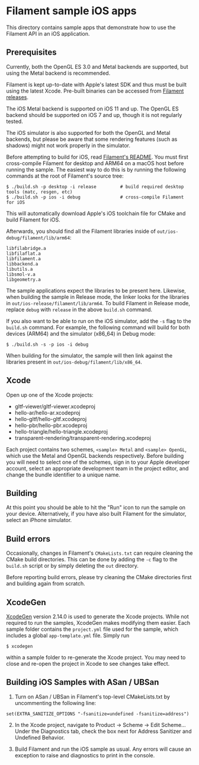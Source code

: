# Filament sample iOS apps

This directory contains sample apps that demonstrate how to use the Filament API in an iOS
application.

## Prerequisites

Currently, both the OpenGL ES 3.0 and Metal backends are supported, but using the Metal backend is
recommended.

Filament is kept up-to-date with Apple's latest SDK and thus must be built using the latest Xcode.
Pre-built binaries can be accessed from [Filament
releases](https://github.com/google/filament/releases).

The iOS Metal backend is supported on iOS 11 and up. The OpenGL ES backend should be supported on iOS 7
and up, though it is not regularly tested.

The iOS simulator is also supported for both the OpenGL and Metal backends, but please be aware that
some rendering features (such as shadows) might not work properly in the simulator.

Before attempting to build for iOS, read [Filament's README](../../README.md). You must first
cross-compile Filament for desktop and ARM64 on a macOS host before running the sample. The easiest
way to do this is by running the following commands at the root of Filament's source tree:

```
$ ./build.sh -p desktop -i release         # build required desktop tools (matc, resgen, etc)
$ ./build.sh -p ios -i debug               # cross-compile Filament for iOS
```

This will automatically download Apple's iOS toolchain file for CMake and build Filament for iOS.

Afterwards, you should find all the Filament libraries inside of `out/ios-debug/filament/lib/arm64`:

```
libfilabridge.a
libfilaflat.a
libfilament.a
libbackend.a
libutils.a
libsmol-v.a
libgeometry.a
```

The sample applications expect the libraries to be present here. Likewise, when building the sample
in Release mode, the linker looks for the libraries in `out/ios-release/filament/lib/arm64`. To
build Filament in Release mode, replace `debug` with `release` in the above `build.sh` command.

If you also want to be able to run on the iOS simulator, add the `-s` flag to the `build.sh`
command. For example, the following command will build for both devices (ARM64) and the simulator
(x86_64) in Debug mode:

```
$ ./build.sh -s -p ios -i debug
```

When building for the simulator, the sample will then link against the libraries present in
`out/ios-debug/filament/lib/x86_64`.

## Xcode

Open up one of the Xcode projects:

- gltf-viewer/gltf-viewer.xcodeproj
- hello-ar/hello-ar.xcodeproj
- hello-gltf/hello-gltf.xcodeproj
- hello-pbr/hello-pbr.xcodeproj
- hello-triangle/hello-triangle.xcodeproj
- transparent-rendering/transparent-rendering.xcodeproj

Each project contains two schemes, `<sample> Metal` and `<sample> OpenGL`, which use the Metal and
OpenGL backends respectively. Before building you will need to select one of the schemes, sign in to
your Apple developer account, select an appropriate development team in the project editor, and
change the bundle identifier to a unique name.

## Building

At this point you should be able to hit the "Run" icon to run the sample on your device.
Alternatively, if you have also built Filament for the simulator, select an iPhone simulator.

## Build errors

Occasionally, changes in Filament's `CMakeLists.txt` can require cleaning the CMake build
directories. This can be done by adding the `-c` flag to the `build.sh` script or by simply deleting
the `out` directory.

Before reporting build errors, please try cleaning the CMake directories first and building again
from scratch.

## XcodeGen

[XcodeGen](https://github.com/yonaskolb/XcodeGen) version 2.14.0 is used to generate the Xcode
projects. While not required to run the samples, XcodeGen makes modifying them easier. Each sample
folder contains the `project.yml` file used for the sample, which includes a global
`app-template.yml` file. Simply run

```
$ xcodegen
```

within a sample folder to re-generate the Xcode project. You may need to close and re-open the
project in Xcode to see changes take effect.

## Building iOS Samples with ASan / UBSan

1. Turn on ASan / UBSan in Filament's top-level CMakeLists.txt by uncommenting the following line:

```
set(EXTRA_SANITIZE_OPTIONS "-fsanitize=undefined -fsanitize=address")
```

2. In the Xcode project, navigate to Product -> Scheme -> Edit Scheme... Under the Diagnostics tab,
   check the box next for Address Sanitizer and Undefined Behavior.

3. Build Filament and run the iOS sample as usual. Any errors will cause an exception to raise and
   diagnostics to print in the console.
